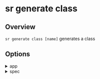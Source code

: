 <!-- Links in /docs/documentation should NOT have `.md` at the end, because they end up in our wiki at release. -->

# sr generate class

## Overview
`sr generate class [name]` generates a class

## Options
<details>
  <summary>app</summary>
  <p>
    <code>--app</code> (aliases: <code>-a</code>) <em>default value: 1st app</em>
  </p>
  <p>
    Specifies app name to use.
  </p>
</details>

<details>
  <summary>spec</summary>
  <p>
    <code>--spec</code>
  </p>
  <p>
    Specifies if a spec file is generated.
  </p>
</details>

